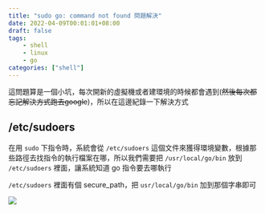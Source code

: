 ```yaml
---
title: "sudo go: command not found 問題解決"
date: 2022-04-09T00:01:01+08:00
draft: false
tags: 
    - shell
    - linux
    - go
categories: ["shell"]
---
```


這問題算是一個小坑，每次開新的虛擬機或者建環境的時候都會遇到(~~然後每次都忘記解決方式跑去google~~)，所以在這邊紀錄一下解決方式

## /etc/sudoers

在用 `sudo` 下指令時，系統會從 `/etc/sudoers` 這個文件來獲得環境變數，根據那些路徑去找指令的執行檔案在哪，所以我們需要把 `/usr/local/go/bin` 放到 `/etc/sudoers` 裡面，讓系統知道 go 指令要去哪執行

`/etc/sudoers` 裡面有個 secure_path，把 `usr/local/go/bin` 加到那個字串即可

![](https://i.imgur.com/k4QKhFj.png)